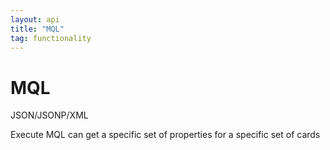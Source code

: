 ```yaml
---
layout: api
title: "MQL"
tag: functionality
---
```

MQL	
====
JSON/JSONP/XML	

Execute MQL can get a specific set of properties for a specific set of cards	